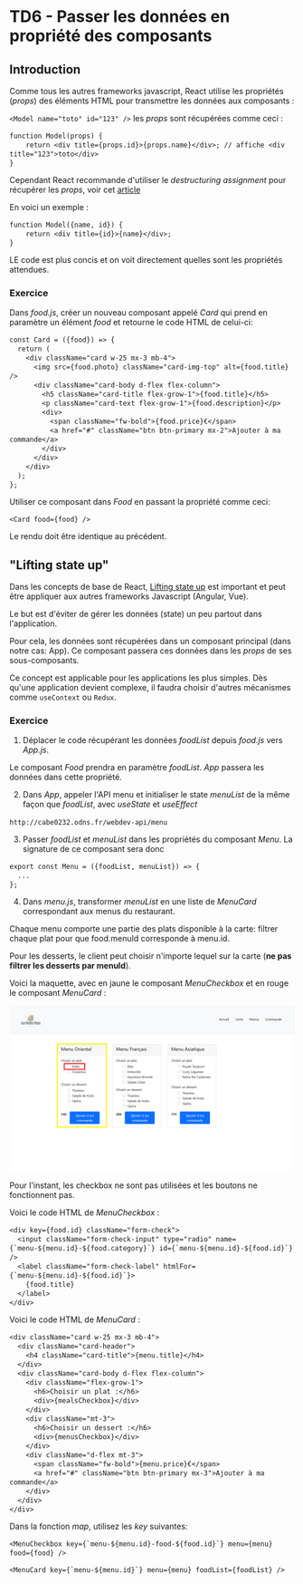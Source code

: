 # TD6 - Passer les données en propriété des composants

## Introduction

Comme tous les autres frameworks javascript, React utilise  les propriétés (_props_) des éléments HTML pour transmettre les données aux composants :

`<Model name="toto" id="123" />` les _props_ sont récupérées comme ceci :

```
function Model(props) {
    return <div title={props.id}>{props.name}</div>; // affiche <div title="123">toto</div>
}
```

Cependant React recommande d'utiliser le _destructuring assignment_ pour récupérer les _props_, voir cet [article](https://developer.mozilla.org/fr/docs/Web/JavaScript/Reference/Op%C3%A9rateurs/Affecter_par_d%C3%A9composition#D%C3%A9composer_un_objet)

En voici un exemple :

```
function Model({name, id}) {
    return <div title={id}>{name}</div>;
}
```

LE code est plus concis et on voit directement quelles sont les propriétés attendues.

### Exercice

Dans _food.js_, créer un nouveau composant appelé _Card_ qui prend en paramètre un élément _food_ et retourne le code HTML de celui-ci:

```
const Card = ({food}) => {
  return (
    <div className="card w-25 mx-3 mb-4">
      <img src={food.photo} className="card-img-top" alt={food.title} />
      <div className="card-body d-flex flex-column">
        <h5 className="card-title flex-grow-1">{food.title}</h5>
        <p className="card-text flex-grow-1">{food.description}</p>
        <div>
          <span className="fw-bold">{food.price}€</span>
          <a href="#" className="btn btn-primary mx-2">Ajouter à ma commande</a>
        </div>
      </div>
    </div>
  );
};
```

Utiliser ce composant dans _Food_ en passant la propriété comme ceci:

```
<Card food={food} />
```

Le rendu doit être identique au précédent.

## "Lifting state up"

Dans les concepts de base de React, [Lifting state up](https://reactjs.org/docs/lifting-state-up.html) est important et peut être appliquer aux autres frameworks Javascript (Angular, Vue).

Le but est d'éviter de gérer les données (state) un peu partout dans l'application. 

Pour cela, les données sont récupérées dans un composant principal (dans notre cas: App). Ce composant passera ces données dans les _props_ de ses sous-composants.

Ce concept est applicable pour les applications les plus simples. Dès qu'une application devient complexe, il faudra choisir d'autres mécanismes comme `useContext` ou `Redux`.

### Exercice

1. Déplacer le code récupérant les données _foodList_ depuis _food.js_ vers _App.js_.

Le composant _Food_ prendra en paramètre _foodList_. _App_ passera les données dans cette propriété.

2. Dans _App_, appeler l'API menu et initialiser le state _menuList_ de la même façon que _foodList_, avec _useState_ et _useEffect_

`http://cabe0232.odns.fr/webdev-api/menu`

3. Passer _foodList_ et _menuList_ dans les propriétés du composant _Menu_. La signature de ce composant sera donc 

```
export const Menu = ({foodList, menuList}) => {
  ...
};
```

4. Dans _menu.js_, transformer _menuList_ en une liste de _MenuCard_ correspondant aux menus du restaurant. 

Chaque menu comporte une partie des plats disponible à la carte: filtrer chaque plat pour que food.menuId corresponde à menu.id.

Pour les desserts, le client peut choisir n'importe lequel sur la carte (**ne pas filtrer les desserts par menuId**).

Voici la maquette, avec en jaune le composant _MenuCheckbox_ et en rouge le composant _MenuCard_ :

![](TD6-screenshot.png)


Pour l'instant, les checkbox ne sont pas utilisées et les boutons ne fonctionnent pas.

Voici le code HTML de _MenuCheckbox_ :

```
<div key={food.id} className="form-check">
  <input className="form-check-input" type="radio" name={`menu-${menu.id}-${food.category}`} id={`menu-${menu.id}-${food.id}`} />
  <label className="form-check-label" htmlFor={`menu-${menu.id}-${food.id}`}>
    {food.title}
  </label>
</div>
```

Voici le code HTML de _MenuCard_ :

```
<div className="card w-25 mx-3 mb-4">
  <div className="card-header">
    <h4 className="card-title">{menu.title}</h4>
  </div>
  <div className="card-body d-flex flex-column">
    <div className="flex-grow-1">
      <h6>Choisir un plat :</h6>
      <div>{mealsCheckbox}</div>
    </div>
    <div className="mt-3">
      <h6>Choisir un dessert :</h6>
      <div>{menusCheckbox}</div>
    </div>
    <div className="d-flex mt-3">
      <span className="fw-bold">{menu.price}€</span>
      <a href="#" className="btn btn-primary mx-3">Ajouter à ma commande</a>
    </div>
  </div>
</div>
```

Dans la fonction _map_, utilisez les _key_ suivantes: 

```
<MenuCheckbox key={`menu-${menu.id}-food-${food.id}`} menu={menu} food={food} />
```

```
<MenuCard key={`menu-${menu.id}`} menu={menu} foodList={foodList} />
```

